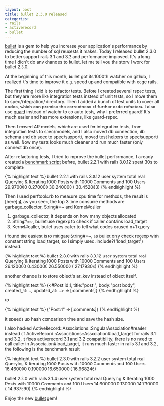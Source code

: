 ```yaml
---
layout: post
title: bullet 2.3.0 released
categories:
- rails
- activerecord
- bullet
---
```

[bullet][1] is a gem to help you increase your application's performance
by reducing the number of sql reuqests it makes. Today I released bullet
2.3.0 to better support rails 3.1 and 3.2 and performance improved. It's
a long time I didn't do any changes to bullet, let me tell you the story
I work for bullet 2.3.0.

At the beginning of this month, bullet got its 1000th watcher on github,
I realized it's time to improve it e.g. speed up and compatible with
edge rails.

The first thing I did is to refactor tests. Before I created several
rspec tests, but they are more like integration tests instead of unit
tests, so I move them to spec/integration/ directory. Then I added a
bunch of test units to cover all codes, which can promise the
correctness of further code refactors. I also use [guard][2] instead of
watchr to do auto tests, why I preferred guard? It's much easier and has
more extensions, like guard-rspec.

Then I moved AR models, which are used for integration tests, from
integration tests to spec/models, and I also moved db connection, db
schema and db seed to spec/support/, moved test helpers to spec/support/
as well. Now my tests looks much cleaner and run much faster (only
connect db once).

After refactoring tests, I tried to improve the bullet performance, I
already created a [benchmark script][3] before, bullet 2.2.1 with rails
3.0.12 spent 30s to complete

{% highlight text %}
bullet 2.2.1 with rails 3.0.12
                                                                             user     system      total        real
Querying & Iterating 1000 Posts with 10000 Comments and 100 Users       29.970000   0.270000  30.240000 ( 30.452083)
{% endhighlight %}

Then I used perftools.rb to measure cpu time for methods, the result is
[here]:[4], as you seen, the top 3 time consume methods are
garbage_collector, String#=~ and Kernel#caller

1. garbage_collector, it depends on how many objects allocated
2. String#=~, bullet use regexp to check if caller contains load_target
3. Kernel#caller, bullet uses caller to tell what codes caused n+1 query

I found the easiest is to mitigate String#=~, as bullet only check
regexp with constant string load_target, so I simply used
.include?("load_target") instead.

{% highlight text %}
bullet 2.3.0 with rails 3.0.12
                                                                             user     system      total        real
Querying & Iterating 1000 Posts with 10000 Comments and 100 Users       26.120000   0.430000  26.550000 ( 27.179304)
{% endhighlight %}

another change is to store object's ar_key instead of object itself.

{% highlight text %}
{<#Post id:1, title:"post1", body:"post body", created_at:..., updated_at:...> => [:comments]}
{% endhighlight %}

to

{% highlight text %}
{"Post:1" => [:comments]}
{% endhighlight %}

it speeds up hash comparison time and save the hash size.

I also hacked ActiveRecord::Associations::SingularAssociation#reader
instead of ActiveRecord::Associations::Association#load_target for rails
3.1 and 3.2, it fixes activerecord 3.1 and 3.2 compatibility, there is
no need to call caller in Association#load_target, it runs much faster
in rails 3.1 and 3.2, the following is the benchmark result

{% highlight text %}
bullet 2.3.0 with rails 3.2.2
                                                                             user     system      total        real
Querying & Iterating 1000 Posts with 10000 Comments and 100 Users       16.460000   0.190000  16.650000 ( 16.968246)

bullet 2.3.0 with rails 3.1.4
                                                                             user     system      total        real
Querying & Iterating 1000 Posts with 10000 Comments and 100 Users       14.600000   0.130000  14.730000 ( 14.937590)
{% endhighlight %}

Enjoy the new [bullet][1] gem!

[1]:https://github.com/flyerhzm/bullet
[2]:https://github.com/guard/guard
[3]:https://github.com/flyerhzm/bullet/blob/master/perf/benchmark.rb
[4]:https://gist.github.com/2193236
